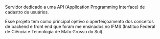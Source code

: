 Servidor dedicado a uma API (Application Programming Interface) de cadastro de usuários. 

Esse projeto tem como principal ojetivo o aperfeiçoamento dos conceitos de backend e front end que foram me ensinados no IFMS (Instituo Federal de Ciência e Tecnologia de Mato Grosso do Sul). 
